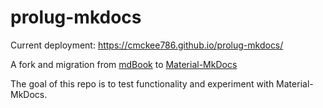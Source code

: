 # prolug-mkdocs

Current deployment: <https://cmckee786.github.io/prolug-mkdocs/>

A fork and migration from [mdBook](https://github.com/rust-lang/mdBook) to [Material-MkDocs](https://squidfunk.github.io/mkdocs-material/)

The goal of this repo is to test functionality and experiment with Material-MkDocs.
